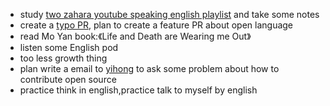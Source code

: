 * study [two zahara youtube speaking english playlist](https://www.youtube.com/@zaharaEnglish) and take some notes
* create a [typo PR](https://github.com/yihong0618/GitHubPoster/pull/73), plan to create a feature PR about open language
* read Mo Yan book:《Life and Death are Wearing me Out》
* listen some English pod
* too less growth thing
* plan write a email to [yihong](https://github.com/yihong0618) to ask some problem about how to contribute open source
* practice think in english,practice talk to myself by english
